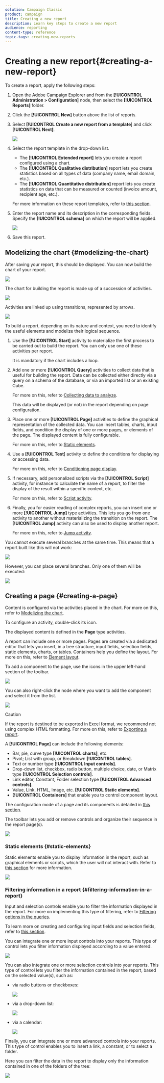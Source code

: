 ```yaml
---
solution: Campaign Classic
product: campaign
title: Creating a new report
description: Learn key steps to create a new report
audience: reporting
content-type: reference
topic-tags: creating-new-reports
---
```


# Creating a new report{#creating-a-new-report}

To create a report, apply the following steps:

1. Open the Adobe Campaign Explorer and from the **[!UICONTROL Administration > Configuration]** node, then select the **[!UICONTROL Reports]** folder.
1. Click the **[!UICONTROL New]** button above the list of reports. 
1. Select **[!UICONTROL Create a new report from a template]** and click **[!UICONTROL Next]**.

   ![](assets/s_ncs_advuser_report_wizard_new_01.png)

1. Select the report template in the drop-down list.

    * The **[!UICONTROL Extended report]** lets you create a report configured using a chart.
    * The **[!UICONTROL Qualitative distribution]** report lets you create statistics based on all types of data (company name, email domain, etc.). 
    * The **[!UICONTROL Quantitative distribution]** report lets you create statistics on data that can be measured or counted (invoice amount, recipient age, etc.).

   For more information on these report templates, refer to [this section](../../reporting/using/about-descriptive-analysis.md).

1. Enter the report name and its description in the corresponding fields. Specify the **[!UICONTROL schema]** on which the report will be applied.

   ![](assets/s_ncs_advuser_report_wizard_020.png)

1. Save this report.

## Modelizing the chart {#modelizing-the-chart}

After saving your report, this should be displayed. You can now build the chart of your report.

![](assets/s_ncs_user_report_wizard_021.png)

The chart for building the report is made up of a succession of activities. 

![](assets/s_ncs_advuser_report_wizard_031.png)

Activities are linked up using transitions, represented by arrows.

![](assets/s_ncs_advuser_report_wizard_032.png)

To build a report, depending on its nature and context, you need to identify the useful elements and modelize their logical sequence.

1. Use the **[!UICONTROL Start]** activity to materialize the first process to be carried out to build the report. You can only use one of these activities per report.

   It is mandatory if the chart includes a loop.

1. Add one or more **[!UICONTROL Query]** activities to collect data that is useful for building the report. Data can be collected either directly via a query on a schema of the database, or via an imported list or an existing Cube.

   For more on this, refer to [Collecting data to analyze](../../reporting/using/collecting-data-to-analyze.md).

   This data will be displayed (or not) in the report depending on page configuration.

1. Place one or more **[!UICONTROL Page]** activities to define the graphical representation of the collected data. You can insert tables, charts, input fields, and condition the display of one or more pages, or elements of the page. The displayed content is fully configurable.

   For more on this, refer to [Static elements](#static-elements).

1. Use a **[!UICONTROL Test]** activity to define the conditions for displaying or accessing data.

   For more on this, refer to [Conditioning page display](../../reporting/using/defining-a-conditional-content.md#conditioning-page-display).

1. If necessary, add personalized scripts via the **[!UICONTROL Script]** activity, for instance to calculate the name of a report, to filter the display of the result within a specific context, etc.

   For more on this, refer to [Script activity](../../reporting/using/advanced-functionalities.md#script-activity).

1. Finally, you for easier reading of complex reports, you can insert one or more **[!UICONTROL Jump]** type activities. This lets you go from one activity to another without materializing the transition on the report. The **[!UICONTROL Jump]** activity can also be used to display another report.

   For more on this, refer to [Jump activity](../../reporting/using/advanced-functionalities.md#jump-activity).

You cannot execute several branches at the same time. This means that a report built like this will not work:

![](assets/reporting_graph_sample_ko.png)

However, you can place several branches. Only one of them will be executed:

![](assets/reporting_graph_sample_ok.png)

## Creating a page {#creating-a-page}

Content is configured via the activities placed in the chart. For more on this, refer to [Modelizing the chart](#modelizing-the-chart).

To configure an activity, double-click its icon.

The displayed content is defined in the **Page** type activities.

A report can include one or more pages. Pages are created via a dedicated editor that lets you insert, in a tree structure, input fields, selection fields, static elements, charts, or tables. Containers help you define the layout. For more on this, refer to [Element layout](../../reporting/using/element-layout.md).

To add a component to the page, use the icons in the upper left-hand section of the toolbar.

![](assets/reporting_add_component_in_page.png)

You can also right-click the node where you want to add the component and select it from the list.

![](assets/s_ncs_advuser_report_wizard_09.png)

>[!CAUTION]
>
>If the report is destined to be exported in Excel format, we recommend not using complex HTML formatting. For more on this, refer to [Exporting a report](../../reporting/using/actions-on-reports.md#exporting-a-report).

A **[!UICONTROL Page]** can include the following elements:

* Bar, pie, curve type **[!UICONTROL charts]**, etc. 
* Pivot; List with group, or Breakdown **[!UICONTROL tables]**. 
* Text or number type **[!UICONTROL Input controls]**. 
* Drop-down list, checkbox, radio button, multiple choice, date, or Matrix type **[!UICONTROL Selection controls]**. 
* Link editor, Constant, Folder selection type **[!UICONTROL Advanced controls]**.
* Value, Link, HTML, Image, etc. **[!UICONTROL Static elements]**. 
* **[!UICONTROL Containers]** that enable you to control component layout.

The configuration mode of a page and its components is detailed in [this section](../../web/using/about-web-forms.md).

The toolbar lets you add or remove controls and organize their sequence in the report page(s).

![](assets/s_ncs_advuser_report_wizard_08.png)

### Static elements {#static-elements}

Static elements enable you to display information in the report, such as graphical elements or scripts, which the user will not interact with. Refer to [this section](../../web/using/static-elements-in-a-web-form.md#inserting-html-content) for more information.

![](assets/s_advuser_report_page_activity_03.png)

### Filtering information in a report {#filtering-information-in-a-report}

Input and selection controls enable you to filter the information displayed in the report. For more on implementing this type of filtering, refer to [Filtering options in the queries](../../reporting/using/collecting-data-to-analyze.md#filtering-options-in-the-queries).

To learn more on creating and configuring input fields and selection fields, refer to [this section](../../web/using/about-web-forms.md).

You can integrate one or more input controls into your reports. This type of control lets you filter information displayed according to a value entered.

![](assets/reporting_control_text.png)

You can also integrate one or more selection controls into your reports. This type of control lets you filter the information contained in the report, based on the selected value(s), such as:

* via radio buttons or checkboxes:

  ![](assets/reporting_radio_buttons.png)

* via a drop-down list: 

  ![](assets/reporting_control_list.png)

* via a calendar:

  ![](assets/reporting_control_date.png)

Finally, you can integrate one or more advanced controls into your reports. This type of control enables you to insert a link, a constant, or to select a folder.

Here you can filter the data in the report to display only the information contained in one of the folders of the tree: 

![](assets/reporting_control_folder.png)
